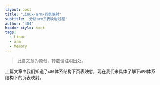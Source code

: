 ```yaml
---
layout: post
title: "Linux-arm-页表映射"
subtitle: '分析arm页表映射过程'
author: "404"
header-style: text
tags:
  - Linux
  - arm
  - Memory
---
```


>此篇文章为原创，转载请注明出处。

上篇文章中我们知道了`x86`体系结构下页表映射，现在我们来具体了解下`ARM`体系结构下的页表映射。

